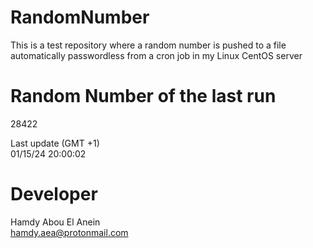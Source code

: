 # RandomNumber    
This is a test repository where a random number is pushed to a file automatically passwordless from a cron job in my Linux CentOS server    
# Random Number of the last run   
28422
      
Last update (GMT +1)    
01/15/24 20:00:02
# Developer    
Hamdy Abou El Anein   
hamdy.aea@protonmail.com
